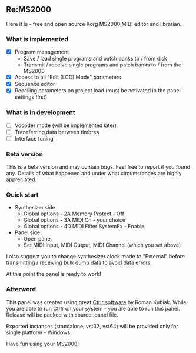 ## Re:MS2000
Here it is - free and open source Korg MS2000 MIDI editor and librarian.
### What is implemented
- [X] Program management
  - Save / load single programs and patch banks to / from disk
  - Transmit / receive single programs and patch banks to / from the MS2000
- [X] Access to all "Edit (LCD) Mode" parameters
- [X] Sequence editor
- [X] Recalling parameters on project load (must be activated in the panel settings first)
### What is in development
- [ ] Vocoder mode (will be implemented later)
- [ ] Transferring data between timbres
- [ ] Interface tuning
### Beta version
This is a beta version and may contain bugs. Feel free to report if you found any. Details of what happened and under what circumstances are highly appreciated. 
### Quick start
- Synthesizer side
  - Global options - 2A Memory Protect - Off
  - Global options - 3A MIDI Ch - your choice
  - Global options - 4D MIDI Filter SystemEx - Enable
- Panel side:
  - Open panel
  - Set MIDI Input, MIDI Output, MIDI Channel (which you set above)

I also suggest you to change synthesizer clock mode to "External" before transmitting / receiving bulk dump data to avoid data errors.

At this point the panel is ready to work!
### Afterword
This panel was created using great [Ctrlr software](https://github.com/RomanKubiak/ctrlr) by Roman Kubiak. While you are able to run Ctrlr on your system - you are able to run this panel. Release will be packed with source .panel file.

Exported instances (standalone, vst32, vst64) will be provided only for single platform - Windows.

Have fun using your MS2000!
